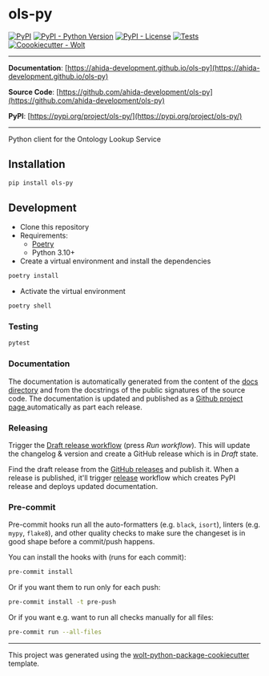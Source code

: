 # ols-py

[![PyPI](https://img.shields.io/pypi/v/ols-py?style=flat-square)](https://pypi.python.org/pypi/ols-py/)
[![PyPI - Python Version](https://img.shields.io/pypi/pyversions/ols-py?style=flat-square)](https://pypi.python.org/pypi/ols-py/)
[![PyPI - License](https://img.shields.io/pypi/l/ols-py?style=flat-square)](https://pypi.python.org/pypi/ols-py/)
[![Tests][github actions badge]][github actions page]
[![Coookiecutter - Wolt](https://img.shields.io/badge/cookiecutter-Wolt-00c2e8?style=flat-square&logo=cookiecutter&logoColor=D4AA00&link=https://github.com/woltapp/wolt-python-package-cookiecutter)](https://github.com/woltapp/wolt-python-package-cookiecutter)

[github actions badge]: https://github.com/ahida-development/ols-py/workflows/Test/badge.svg
[github actions page]: https://github.com/ahida-development/ols-py/actions?workflow=test

---

**Documentation**: [https://ahida-development.github.io/ols-py](https://ahida-development.github.io/ols-py)

**Source Code**: [https://github.com/ahida-development/ols-py](https://github.com/ahida-development/ols-py)

**PyPI**: [https://pypi.org/project/ols-py/](https://pypi.org/project/ols-py/)

---

Python client for the Ontology Lookup Service

## Installation

```sh
pip install ols-py
```

## Development

* Clone this repository
* Requirements:
  * [Poetry](https://python-poetry.org/)
  * Python 3.10+
* Create a virtual environment and install the dependencies

```sh
poetry install
```

* Activate the virtual environment

```sh
poetry shell
```

### Testing

```sh
pytest
```

### Documentation

The documentation is automatically generated from the content of the [docs directory](./docs) and from the docstrings
 of the public signatures of the source code. The documentation is updated and published as a [Github project page
 ](https://pages.github.com/) automatically as part each release.

### Releasing

Trigger the [Draft release workflow](https://github.com/ahida-development/ols-py/actions/workflows/draft_release.yml)
(press _Run workflow_). This will update the changelog & version and create a GitHub release which is in _Draft_ state.

Find the draft release from the
[GitHub releases](https://github.com/ahida-development/ols-py/releases) and publish it. When
 a release is published, it'll trigger [release](https://github.com/ahida-development/ols-py/blob/master/.github/workflows/release.yml) workflow which creates PyPI
 release and deploys updated documentation.

### Pre-commit

Pre-commit hooks run all the auto-formatters (e.g. `black`, `isort`), linters (e.g. `mypy`, `flake8`), and other quality
 checks to make sure the changeset is in good shape before a commit/push happens.

You can install the hooks with (runs for each commit):

```sh
pre-commit install
```

Or if you want them to run only for each push:

```sh
pre-commit install -t pre-push
```

Or if you want e.g. want to run all checks manually for all files:

```sh
pre-commit run --all-files
```

---

This project was generated using the [wolt-python-package-cookiecutter](https://github.com/woltapp/wolt-python-package-cookiecutter) template.
